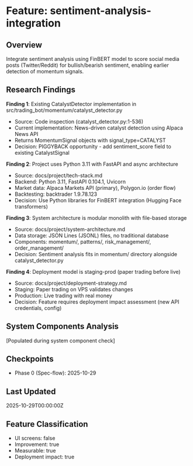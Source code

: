 # Feature: sentiment-analysis-integration

## Overview
Integrate sentiment analysis using FinBERT model to score social media posts (Twitter/Reddit) for bullish/bearish sentiment, enabling earlier detection of momentum signals.

## Research Findings

**Finding 1**: Existing CatalystDetector implementation in src/trading_bot/momentum/catalyst_detector.py
- Source: Code inspection (catalyst_detector.py:1-536)
- Current implementation: News-driven catalyst detection using Alpaca News API
- Returns MomentumSignal objects with signal_type=CATALYST
- Decision: PIGGYBACK opportunity - add sentiment_score field to existing CatalystSignal

**Finding 2**: Project uses Python 3.11 with FastAPI and async architecture
- Source: docs/project/tech-stack.md
- Backend: Python 3.11, FastAPI 0.104.1, Uvicorn
- Market data: Alpaca Markets API (primary), Polygon.io (order flow)
- Backtesting: backtrader 1.9.78.123
- Decision: Use Python libraries for FinBERT integration (Hugging Face transformers)

**Finding 3**: System architecture is modular monolith with file-based storage
- Source: docs/project/system-architecture.md
- Data storage: JSON Lines (JSONL) files, no traditional database
- Components: momentum/, patterns/, risk_management/, order_management/
- Decision: Sentiment analysis fits in momentum/ directory alongside catalyst_detector.py

**Finding 4**: Deployment model is staging-prod (paper trading before live)
- Source: docs/project/deployment-strategy.md
- Staging: Paper trading on VPS validates changes
- Production: Live trading with real money
- Decision: Feature requires deployment impact assessment (new API credentials, config)

## System Components Analysis
[Populated during system component check]

## Checkpoints
- Phase 0 (Spec-flow): 2025-10-29

## Last Updated
2025-10-29T00:00:00Z

## Feature Classification
- UI screens: false
- Improvement: true
- Measurable: true
- Deployment impact: true

